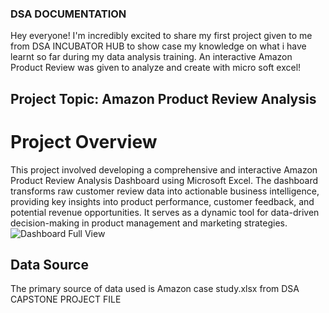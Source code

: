 ### DSA DOCUMENTATION
Hey everyone! I'm incredibly excited to share my first project given to me from DSA INCUBATOR HUB to show case my knowledge on what i have learnt so far during my data analysis training. An interactive Amazon Product Review was given to analyze and create with micro soft excel!

## Project Topic: Amazon Product Review Analysis

# Project Overview

This project involved developing a comprehensive and interactive Amazon Product Review Analysis Dashboard using Microsoft Excel. The dashboard transforms raw customer review data into actionable business intelligence, providing key insights into product performance, customer feedback, and potential revenue opportunities. It serves as a dynamic tool for data-driven decision-making in product management and marketing strategies. ![Dashboard Full View](images/dashboard_full_view.png)

## Data Source

The primary source of data used is Amazon case study.xlsx from DSA CAPSTONE PROJECT FILE
